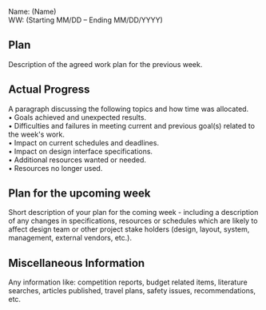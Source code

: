 Name:  	(Name) <br>
WW: 	(Starting MM/DD – Ending MM/DD/YYYY)

## Plan
Description of the agreed work plan for the previous week.

## Actual Progress
A paragraph discussing the following topics and how time was allocated.  <br>
•	Goals achieved and unexpected results. <br>
•	Difficulties and failures in meeting current and previous goal(s) related to the week's work. <br>
•	Impact on current schedules and deadlines. <br>
•	Impact on design interface specifications. <br>
•	Additional resources wanted or needed. <br>
•	Resources no longer used. <br>
##	Plan for the upcoming week
Short description of your plan for the coming week - including a description of any changes in specifications, resources or schedules which are likely to affect design team or other project stake holders (design, layout, system, management, external vendors, etc.).
##	Miscellaneous Information
Any information like: competition reports, budget related items, literature searches, articles published, travel plans, safety issues, recommendations, etc.
